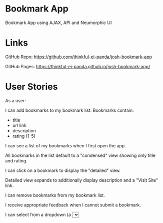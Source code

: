 # Bookmark App
Bookmark App using AJAX, API and Neumorphic UI

# Links
GitHub Repo: https://github.com/thinkful-ei-panda/josh-bookmark-app

GitHub Pages: https://thinkful-ei-panda.github.io/josh-bookmark-app/

# User Stories
As a user:

I can add bookmarks to my bookmark list. Bookmarks contain:

  - title
  - url link
  - description
  - rating (1-5)

I can see a list of my bookmarks when I first open the app.

All bookmarks in the list default to a "condensed" view showing only title and rating.

I can click on a bookmark to display the "detailed" view.

Detailed view expands to additionally display description and a "Visit Site" link.

I can remove bookmarks from my bookmark list.

I receive appropriate feedback when I cannot submit a bookmark.

I can select from a dropdown (a <select> element) a "minimum rating" to filter the list by all bookmarks rated at or above the chosen selection.
